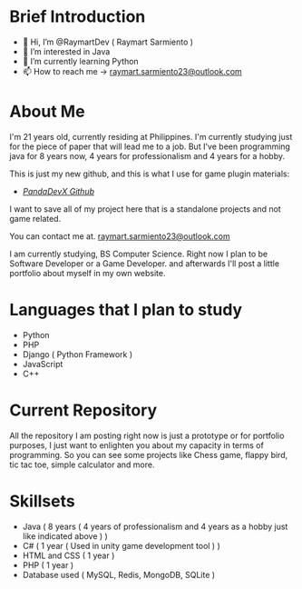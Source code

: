 # **Brief Introduction**

- 👋 Hi, I’m @RaymartDev ( Raymart Sarmiento )
- 👀 I’m interested in Java
- 🌱 I’m currently learning Python
- 📫 How to reach me -> raymart.sarmiento23@outlook.com


# **About Me**

I'm 21 years old, currently residing at Philippines. I'm currently studying just for the piece of paper that will lead me to a job. But I've been programming java for 8 years now, 4 years for professionalism and 4 years for a hobby.

This is just my new github, and this is what I use for game plugin materials:
* [_PandaDevX Github_](https://github.com/PandaDevX)

I want to save all of my project here that is a standalone projects and not game related.

You can contact me at. raymart.sarmiento23@outlook.com

I am currently studying, BS Computer Science.
Right now I plan to be Software Developer or a Game Developer. and afterwards I'll post a little portfolio about myself in my own website.

# Languages that I plan to study

* Python
* PHP
* Django ( Python Framework )
* JavaScript
* C++

# Current Repository

All the repository I am posting right now is just a prototype or for portfolio purposes, I just want to enlighten you about my capacity in terms of programming.
So you can see some projects like Chess game, flappy bird, tic tac toe, simple calculator and more.

# Skillsets

* Java ( 8 years ( 4 years of professionalism and 4 years as a hobby just like indicated above ) )
* C# ( 1 year  ( Used in unity game development tool ) )
* HTML and CSS ( 1 year )
* PHP ( 1 year )
* Database used ( MySQL, Redis, MongoDB, SQLite )

